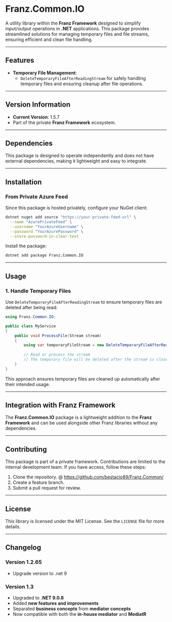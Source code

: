 # **Franz.Common.IO**

A utility library within the **Franz Framework** designed to simplify input/output operations in **.NET** applications. This package provides streamlined solutions for managing temporary files and file streams, ensuring efficient and clean file handling.

---

## **Features**

- **Temporary File Management**:
  - `DeleteTemporaryFileAfterReadingStream` for safely handling temporary files and ensuring cleanup after file operations.

---

## **Version Information**

- **Current Version**: 1.5.7
- Part of the private **Franz Framework** ecosystem.

---

## **Dependencies**

This package is designed to operate independently and does not have external dependencies, making it lightweight and easy to integrate.

---

## **Installation**

### **From Private Azure Feed**
Since this package is hosted privately, configure your NuGet client:

```bash
dotnet nuget add source "https://your-private-feed-url" \
  --name "AzurePrivateFeed" \
  --username "YourAzureUsername" \
  --password "YourAzurePassword" \
  --store-password-in-clear-text
```

Install the package:

```bash
dotnet add package Franz.Common.IO  
```

---

## **Usage**

### **1. Handle Temporary Files**

Use `DeleteTemporaryFileAfterReadingStream` to ensure temporary files are deleted after being read:

```csharp
using Franz.Common.IO;

public class MyService
{
    public void ProcessFile(Stream stream)
    {
        using var temporaryFileStream = new DeleteTemporaryFileAfterReadingStream(stream);
        
        // Read or process the stream
        // The temporary file will be deleted after the stream is closed
    }
}
```

This approach ensures temporary files are cleaned up automatically after their intended usage.

---

## **Integration with Franz Framework**

The **Franz.Common.IO** package is a lightweight addition to the **Franz Framework** and can be used alongside other Franz libraries without any dependencies.

---

## **Contributing**

This package is part of a private framework. Contributions are limited to the internal development team. If you have access, follow these steps:
1. Clone the repository. @ https://github.com/bestacio89/Franz.Common/
2. Create a feature branch.
3. Submit a pull request for review.

---

## **License**

This library is licensed under the MIT License. See the `LICENSE` file for more details.

---

## **Changelog**

### Version 1.2.65
- Upgrade version to .net 9


### Version 1.3
- Upgraded to **.NET 9.0.8**
- Added **new features and improvements**
- Separated **business concepts** from **mediator concepts**
- Now compatible with both the **in-house mediator** and **MediatR**
